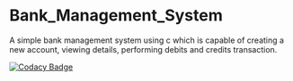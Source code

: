 # Bank_Management_System
A simple bank management system using c which is capable of creating a new account, viewing details, performing debits and credits transaction.


[![Codacy Badge](https://app.codacy.com/project/badge/Grade/fc7edb363f044123ba2d628ec8ef61f7)](https://www.codacy.com/gh/stepin105457/Bank_Management_System/dashboard?utm_source=github.com&amp;utm_medium=referral&amp;utm_content=stepin105457/Bank_Management_System&amp;utm_campaign=Badge_Grade)
